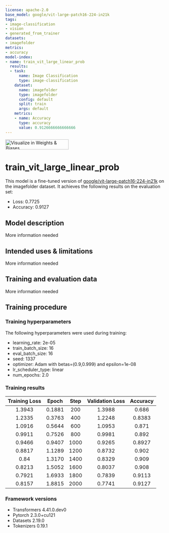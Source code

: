 ```yaml
---
license: apache-2.0
base_model: google/vit-large-patch16-224-in21k
tags:
- image-classification
- vision
- generated_from_trainer
datasets:
- imagefolder
metrics:
- accuracy
model-index:
- name: train_vit_large_linear_prob
  results:
  - task:
      name: Image Classification
      type: image-classification
    dataset:
      name: imagefolder
      type: imagefolder
      config: default
      split: train
      args: default
    metrics:
    - name: Accuracy
      type: accuracy
      value: 0.9126666666666666
---
```


<!-- This model card has been generated automatically according to the information the Trainer had access to. You
should probably proofread and complete it, then remove this comment. -->

[<img src="https://raw.githubusercontent.com/wandb/assets/main/wandb-github-badge-28.svg" alt="Visualize in Weights & Biases" width="200" height="32"/>](https://wandb.ai/ermuzzz2001/huggingface/runs/ytzptpc6)
# train_vit_large_linear_prob

This model is a fine-tuned version of [google/vit-large-patch16-224-in21k](https://huggingface.co/google/vit-large-patch16-224-in21k) on the imagefolder dataset.
It achieves the following results on the evaluation set:
- Loss: 0.7725
- Accuracy: 0.9127

## Model description

More information needed

## Intended uses & limitations

More information needed

## Training and evaluation data

More information needed

## Training procedure

### Training hyperparameters

The following hyperparameters were used during training:
- learning_rate: 2e-05
- train_batch_size: 16
- eval_batch_size: 16
- seed: 1337
- optimizer: Adam with betas=(0.9,0.999) and epsilon=1e-08
- lr_scheduler_type: linear
- num_epochs: 2.0

### Training results

| Training Loss | Epoch  | Step | Validation Loss | Accuracy |
|:-------------:|:------:|:----:|:---------------:|:--------:|
| 1.3943        | 0.1881 | 200  | 1.3988          | 0.686    |
| 1.2335        | 0.3763 | 400  | 1.2248          | 0.8383   |
| 1.0916        | 0.5644 | 600  | 1.0953          | 0.871    |
| 0.9911        | 0.7526 | 800  | 0.9981          | 0.892    |
| 0.9466        | 0.9407 | 1000 | 0.9265          | 0.8927   |
| 0.8817        | 1.1289 | 1200 | 0.8732          | 0.902    |
| 0.84          | 1.3170 | 1400 | 0.8329          | 0.909    |
| 0.8213        | 1.5052 | 1600 | 0.8037          | 0.908    |
| 0.7921        | 1.6933 | 1800 | 0.7839          | 0.9113   |
| 0.8157        | 1.8815 | 2000 | 0.7741          | 0.9127   |


### Framework versions

- Transformers 4.41.0.dev0
- Pytorch 2.3.0+cu121
- Datasets 2.19.0
- Tokenizers 0.19.1
